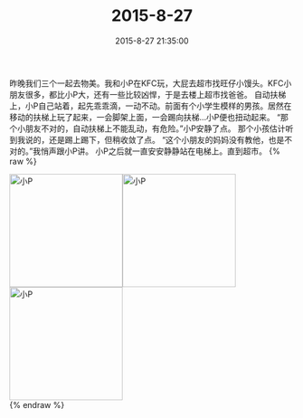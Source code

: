 ﻿---
title: 2015-8-27
date: 2015-8-27 21:35:00
tags:
categories: 妈妈
---
昨晚我们三个一起去物美。我和小P在KFC玩，大屁去超市找旺仔小馒头。KFC小朋友很多，都比小P大，还有一些比较凶悍，于是去楼上超市找爸爸。
自动扶梯上，小P自己站着，起先乖乖滴，一动不动。前面有个小学生模样的男孩。居然在移动的扶梯上玩了起来，一会脚架上面，一会踢向扶梯…小P便也扭动起来。
“那个小朋友不对的，自动扶梯上不能乱动，有危险。”小P安静了点。
那个小孩估计听到我说的，还是踢上踢下，但稍收敛了点。
“这个小朋友的妈妈没有教他，也是不对的。”我悄声跟小P讲。
小P之后就一直安安静静站在电梯上。直到超市。
{% raw %}
<div style="width:500 px">
<div style="float:left; width:100 px"><img src="/images/微信图片_20171011153116.jpg" width="200" alt="小P"></div>
<div style="float:left; width:100 px"><img src="/images/微信图片_20171011153130.jpg" width="200" alt="小P"></div>
<div style="float:left; width:100 px"><img src="/images/微信图片_20171011153140.jpg" width="200" alt="小P"></div>
<div style="clear:both"></div>
</div>
{% endraw %}